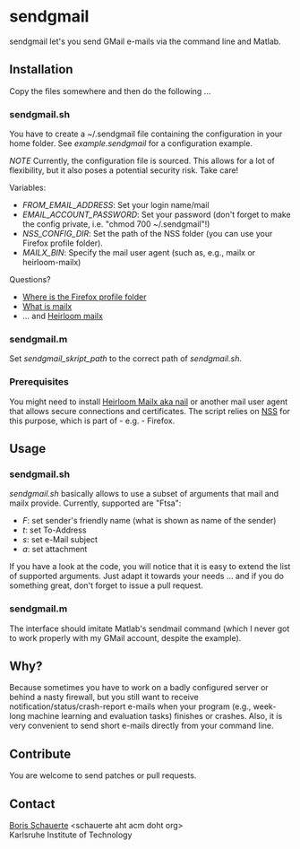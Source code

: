 # sendgmail

sendgmail let's you send GMail e-mails via the command line and Matlab.

## Installation

Copy the files somewhere and then do the following ...

### sendgmail.sh

You have to create a ~/.sendgmail file containing the configuration in your home folder. See *example.sendgmail* for a configuration example.

*NOTE* Currently, the configuration file is sourced. This allows for a lot of flexibility, but it also poses a potential security risk. Take care!

Variables:

* *FROM_EMAIL_ADDRESS*: Set your login name/mail
* *EMAIL_ACCOUNT_PASSWORD*: Set your password (don't forget to make the config private, i.e. "chmod 700 ~/.sendgmail"!)
* *NSS_CONFIG_DIR*: Set the path of the NSS folder (you can use your Firefox profile folder).
* *MAILX_BIN*: Specify the mail user agent (such as, e.g., mailx or heirloom-mailx)

Questions?

* [Where is the Firefox profile folder](http://kb.mozillazine.org/Profile_folder_-_Firefox#Navigating_to_the_profile_folder)
* [What is mailx](http://en.wikipedia.org/wiki/Mailx)
* ... and [Heirloom mailx](http://heirloom.sourceforge.net/mailx.html)

### sendgmail.m

Set *sendgmail_skript_path* to the correct path of *sendgmail.sh*.

### Prerequisites

You might need to install [Heirloom Mailx aka nail](http://heirloom.sourceforge.net/mailx.html) or another mail user agent that allows secure connections and certificates. The script relies on [NSS](https://developer.mozilla.org/en-US/docs/NSS) for this purpose, which is part of - e.g. - Firefox.

## Usage

### sendgmail.sh

*sendgmail.sh* basically allows to use a subset of arguments that mail and mailx provide. Currently, supported are "Ftsa":

* *F*: set sender's friendly name (what is shown as name of the sender)
* *t*: set To-Address
* *s*: set e-Mail subject
* *a*: set attachment

If you have a look at the code, you will notice that it is easy to extend the list of supported arguments. Just adapt it towards your needs ... and if you do something great, don't forget to issue a pull request.

### sendgmail.m

The interface should imitate Matlab's sendmail command (which I never got to work properly with my GMail account, despite the example).

## Why?

Because sometimes you have to work on a badly configured server or behind a nasty firewall, but you still want to receive notification/status/crash-report e-mails when your program (e.g., week-long machine learning and evaluation tasks) finishes or crashes. Also, it is very convenient to send short e-mails directly from your command line.

## Contribute

You are welcome to send patches or pull requests.

## Contact

[Boris Schauerte](http://cvhci.anthropomatik.kit.edu/~bschauer/ "Boris Schauerte, Homepage") &lt;schauerte aht acm doht org&gt;  
Karlsruhe Institute of Technology  